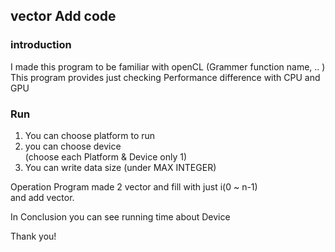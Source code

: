 ## vector Add code 
### introduction   
I made this program to be familiar with openCL (Grammer function name, .. )   
This program provides just checking Performance difference with CPU and GPU    


### Run
1. You can choose platform to run     
2. you can choose device    
(choose each Platform & Device only 1)
3. You can write data size (under MAX INTEGER)

Operation 
Program made 2 vector and fill with just i(0 ~ n-1)   
and add vector.

In Conclusion you can see running time about Device    

Thank you!
